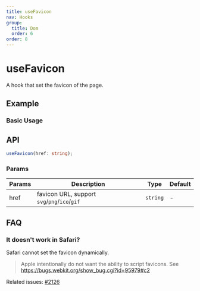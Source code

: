 ```yaml
---
title: useFavicon
nav: Hooks
group:
  title: Dom
  order: 6
order: 8
---
```


# useFavicon

A hook that set the favicon of the page.

## Example

### Basic Usage

<code src="./demo/demo1.tsx"></code>

## API

```typescript
useFavicon(href: string);
```

### Params

| Params | Description                                  | Type     | Default |
| ------ | -------------------------------------------- | -------- | ------- |
| href   | favicon URL, support `svg`/`png`/`ico`/`gif` | `string` | -       |

## FAQ

### It doesn't work in Safari?

Safari cannot set the favicon dynamically.

> Apple intentionally do not want the ability to script favicons. See https://bugs.webkit.org/show_bug.cgi?id=95979#c2

Related issues: [#2126](https://github.com/alibaba/hooks/issues/2126)
